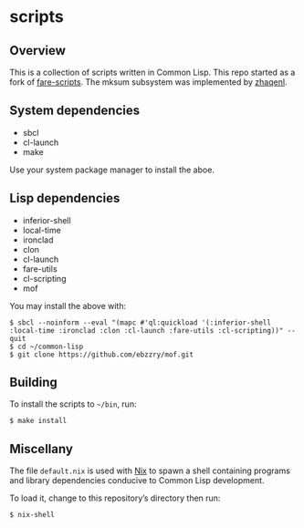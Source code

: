 scripts
=======


Overview
--------

This is a collection of scripts written in Common Lisp. This repo started as a fork of
[fare-scripts](http://github.com/fare/fare-scripts). The mksum subsystem was implemented by
[zhaqenl](https://github.com/zhaqenl).


System dependencies
-------------------

- sbcl
- cl-launch
- make

Use your system package manager to install the aboe.


Lisp dependencies
-----------------

- inferior-shell
- local-time
- ironclad
- clon
- cl-launch
- fare-utils
- cl-scripting
- mof

You may install the above with:

```
$ sbcl --noinform --eval "(mapc #'ql:quickload '(:inferior-shell :local-time :ironclad :clon :cl-launch :fare-utils :cl-scripting))" --quit
$ cd ~/common-lisp
$ git clone https://github.com/ebzzry/mof.git
```


Building
--------

To install the scripts to `~/bin`, run:

```
$ make install
```


Miscellany
----------

The file `default.nix` is used with [Nix](https://nixos.org/nix) to spawn a shell containing
programs and library dependencies conducive to Common Lisp development.

To load it, change to this repository’s directory then run:

```
$ nix-shell
```
